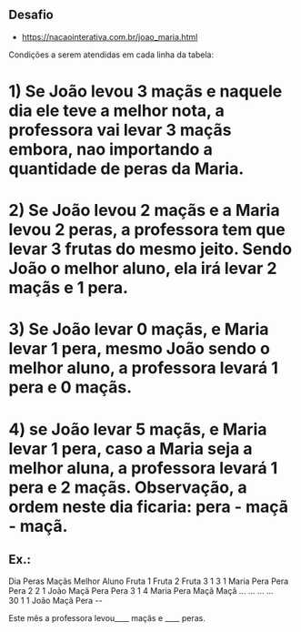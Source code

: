 ## Desafio

- https://nacaointerativa.com.br/joao_maria.html

Condições a serem atendidas em cada linha da tabela:

# 1) Se João levou 3 maçãs e naquele dia ele teve a melhor nota, a professora vai levar 3 maçãs embora, nao importando a quantidade de peras da Maria.

# 2) Se João levou 2 maçãs e a Maria levou 2 peras, a professora tem que levar 3 frutas do mesmo jeito. Sendo João o melhor aluno, ela irá levar 2 maçãs e 1 pera.

# 3) Se João levar 0 maçãs, e Maria levar 1 pera, mesmo João sendo o melhor aluno, a professora levará 1 pera e 0 maçãs.

# 4) se João levar 5 maçãs, e Maria levar 1 pera, caso a Maria seja a melhor aluna, a professora levará 1 pera e 2 maçãs. Observação, a ordem neste dia ficaria: pera - maçã - maçã.

## Ex.:
Dia	Peras	Maçãs	Melhor Aluno	Fruta 1	Fruta 2	Fruta 3
1	3	1	Maria	Pera	Pera	Pera
2	2	1	João	Maçã	Pera	Pera
3	1	4	Maria	Pera	Maçã	Maçã
...	...	...	...	 	 	 
30	1	1	João	Maçã	Pera	--

Este mês a professora levou____ maçãs e ____ peras.